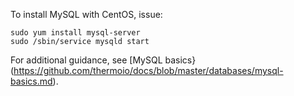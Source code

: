 To install MySQL with CentOS, issue:
```
sudo yum install mysql-server
sudo /sbin/service mysqld start
```
For additional guidance, see [MySQL basics}(https://github.com/thermoio/docs/blob/master/databases/mysql-basics.md).

